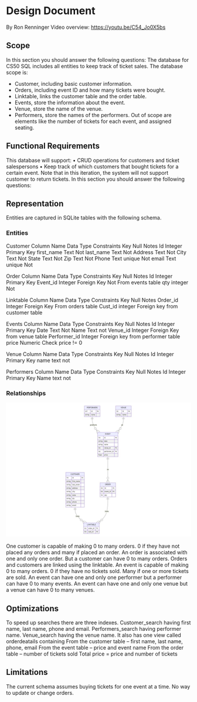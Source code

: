 # Design Document
By Ron Renninger
Video overview: https://youtu.be/C54_Jo0X5bs
## Scope
In this section you should answer the following questions:
The database for CS50 SQL includes all entities to keep track of ticket sales. The database scope is:
* Customer, including basic customer information.
* Orders, including event ID and how many tickets were bought.
* Linktable, links the customer table and the order table.
* Events, store the information about the event.
* Venue, store the name of the venue.
* Performers, store the names of the performers.
Out of scope are elements like the number of tickets for each event, and assigned seating.
## Functional Requirements
This database will support:
•	CRUD operations for customers and ticket salespersons
•	Keep track of which customers that bought tickets for a certain event.
Note that in this iteration, the system will not support customer to return tickets.
In this section you should answer the following questions:
## Representation
Entities are captured in SQLite tables with the following schema.
### Entities
Customer
Column
Name	    Data Type	Constraints	Key	        Null	Notes
Id	        Integer		            Primary Key
first_name	Text			                    Not
last_name	Text			                    Not
Address	    Text			                    Not
City	    Text			                    Not
State	    Text			                    Not
Zip	        Text			                    Not
Phone	    Text	    unique		            Not
email	    Text	    unique		            Not

Order
Column
Name	    Data Type	Constraints	Key	        Null	Notes
Id	        Integer		            Primary Key
Event_id	Integer		            Foreign Key Not
                                    From events
                                    table
qty	        integer			                    Not

Linktable
Column
Name	    Data Type	Constraints	Key	        Null	Notes
Order_id	Integer		            Foreign Key
                                    From orders
                                    table
Cust_id	    integer		            Foreign key
                                    from customer
                                    table

Events
Column
Name	    Data Type	Constraints	Key	        Null	Notes
Id	        Integer		            Primary Key
Date	    Text			                    Not
Name	    Text			                    not
Venue_id	Integer		            Foreign Key
                                    from venue
                                    table
Performer_id Integer		        Foreign key
                                    from performer
                                    table
price	     Numeric	Check price
                         != 0

Venue
Column
Name	    Data Type	Constraints	Key 	    Null	Notes
Id	        Integer		            Primary Key
name	    text			                    not

Performers
Column
Name	    Data Type	Constraints	Key	        Null	Notes
Id	        Integer		            Primary Key
Name	    text			                    not

### Relationships

![ER Diagram](er.jpg)


One customer is capable of making 0 to many orders. 0 if they have not placed any orders and many if placed an order.
An order is associated with one and only one order. But a customer can have 0 to many orders.
Orders and customers are linked using the linktable.
An event is capable of making 0 to many orders. 0 if they have no tickets sold. Many if one or more tickets are sold.
An event can have one and only one performer but a performer can have 0 to many events.
An event can have one and only one venue but a venue can have 0 to many venues.
## Optimizations
To speed up searches there are three indexes.
Customer_search having first name, last name, phone and email.
Performers_search having performer name.
Venue_search having the venue name.
It also has one view called orderdeatails containing
From the customer table – first name, last name, phone, email
From the event table – price and event name
From the order table – number of tickets sold
Total price = price and number of tickets
## Limitations
The current schema assumes buying tickets for one event at a time. No way to update or change orders.


